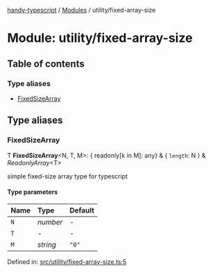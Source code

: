 [handy-typescript](../README.md) / [Modules](../modules.md) / utility/fixed-array-size

# Module: utility/fixed-array-size

## Table of contents

### Type aliases

- [FixedSizeArray](utility_fixed_array_size.md#fixedsizearray)

## Type aliases

### FixedSizeArray

Ƭ **FixedSizeArray**<N, T, M\>: { readonly[k in M]: any} & { `length`: N  } & *ReadonlyArray*<T\>

simple fixed-size array type for typescript

#### Type parameters

| Name | Type | Default |
| :------ | :------ | :------ |
| `N` | *number* | - |
| `T` | - | - |
| `M` | *string* | ``"0"`` |

Defined in: [src/utility/fixed-array-size.ts:5](https://github.com/robbiemu/handy-typescript/blob/9919eaf/src/utility/fixed-array-size.ts#L5)
